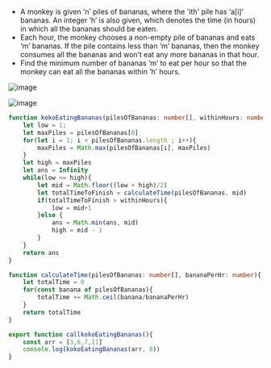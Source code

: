 - A monkey is given ‘n’ piles of bananas, where the 'ith' pile has ‘a[i]’ bananas. An integer ‘h’ is also given, which denotes the time (in hours) in which all the bananas should be eaten.
- Each hour, the monkey chooses a non-empty pile of bananas and eats ‘m’ bananas. If the pile contains less than ‘m’ bananas, then the monkey consumes all the bananas and won’t eat any more bananas in that hour.
- Find the minimum number of bananas ‘m’ to eat per hour so that the monkey can eat all the bananas within ‘h’ hours.


![image](https://github.com/user-attachments/assets/dfbf8b77-c3a8-4ce8-aa6e-4eb478ede8d2)

![image](https://github.com/user-attachments/assets/52c88545-cbfa-48fc-8a3f-00b33ac85786)


```ts
function kokoEatingBananas(pilesOfBananas: number[], withinHours: number){
    let low = 1;
    let maxPiles = pilesOfBananas[0]
    for(let i = 1; i < pilesOfBananas.length ; i++){
        maxPiles = Math.max(pilesOfBananas[i], maxPiles)
    }
    let high = maxPiles
    let ans = Infinity
    while(low <= high){
        let mid = Math.floor((low + high)/2)
        let totalTimeToFinish = calculateTime(pilesOfBananas, mid)
        if(totalTimeToFinish > withinHours){
            low = mid+1
        }else {
            ans = Math.min(ans, mid)
            high = mid - 1
        }
    }
    return ans
}

function calculateTime(pilesOfBananas: number[], bananaPerHr: number){
    let totalTime = 0
    for(const banana of pilesOfBananas){
        totalTime += Math.ceil(banana/bananaPerHr)
    }
    return totalTime
}

export function callkokoEatingBananas(){
    const arr = [3,6,7,11]
    console.log(kokoEatingBananas(arr, 8))
}

```
